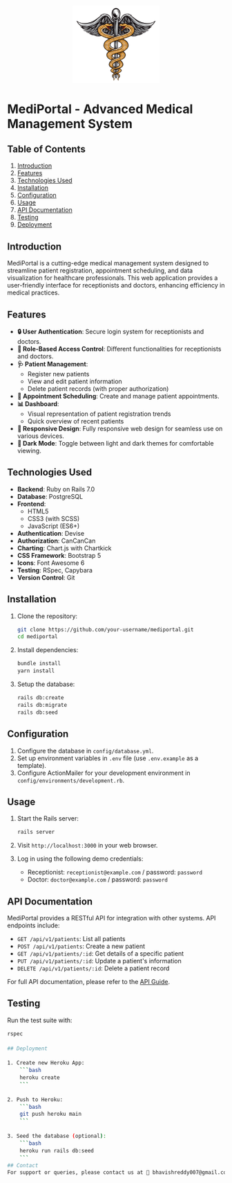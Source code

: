 <p align="center">
  <img src="app/assets/images/medical_logo.png" alt="MediPortal Logo" width="200">
</p>

# MediPortal - Advanced Medical Management System

## Table of Contents
1. [Introduction](#introduction)
2. [Features](#features)
3. [Technologies Used](#technologies-used)
4. [Installation](#installation)
5. [Configuration](#configuration)
6. [Usage](#usage)
7. [API Documentation](#api-documentation)
8. [Testing](#testing)
9. [Deployment](#deployment)


## Introduction

MediPortal is a cutting-edge medical management system designed to streamline patient registration, appointment scheduling, and data visualization for healthcare professionals. This web application provides a user-friendly interface for receptionists and doctors, enhancing efficiency in medical practices.

## Features

- **🔒 User Authentication**: Secure login system for receptionists and doctors.
- **🔑 Role-Based Access Control**: Different functionalities for receptionists and doctors.
- **🩺 Patient Management**: 
  - Register new patients
  - View and edit patient information
  - Delete patient records (with proper authorization)
- **📅 Appointment Scheduling**: Create and manage patient appointments.
- **📊 Dashboard**: 
  - Visual representation of patient registration trends
  - Quick overview of recent patients
- **📱 Responsive Design**: Fully responsive web design for seamless use on various devices.
- **🌙 Dark Mode**: Toggle between light and dark themes for comfortable viewing.

## Technologies Used

- **Backend**: Ruby on Rails 7.0
- **Database**: PostgreSQL
- **Frontend**: 
  - HTML5
  - CSS3 (with SCSS)
  - JavaScript (ES6+)
- **Authentication**: Devise
- **Authorization**: CanCanCan
- **Charting**: Chart.js with Chartkick
- **CSS Framework**: Bootstrap 5
- **Icons**: Font Awesome 6
- **Testing**: RSpec, Capybara
- **Version Control**: Git

## Installation

1. Clone the repository:
    ```bash
    git clone https://github.com/your-username/mediportal.git
    cd mediportal
    ```

2. Install dependencies:
    ```bash
    bundle install
    yarn install
    ```

3. Setup the database:
    ```bash
    rails db:create
    rails db:migrate
    rails db:seed
    ```

## Configuration

1. Configure the database in `config/database.yml`.
2. Set up environment variables in `.env` file (use `.env.example` as a template).
3. Configure ActionMailer for your development environment in `config/environments/development.rb`.

## Usage

1. Start the Rails server:
    ```bash
    rails server
    ```

2. Visit `http://localhost:3000` in your web browser.

3. Log in using the following demo credentials:
    - Receptionist: `receptionist@example.com` / password: `password`
    - Doctor: `doctor@example.com` / password: `password`

## API Documentation

MediPortal provides a RESTful API for integration with other systems. API endpoints include:

- `GET /api/v1/patients`: List all patients
- `POST /api/v1/patients`: Create a new patient
- `GET /api/v1/patients/:id`: Get details of a specific patient
- `PUT /api/v1/patients/:id`: Update a patient's information
- `DELETE /api/v1/patients/:id`: Delete a patient record

For full API documentation, please refer to the [API Guide](API_GUIDE.md).

## Testing

Run the test suite with:
```bash
rspec

## Deployment

1. Create new Heroku App:
    ```bash
    heroku create
    ```

2. Push to Heroku:
    ```bash
    git push heroku main
    ```

3. Seed the database (optional):
    ```bash
    heroku run rails db:seed
    ```
## Contact
For support or queries, please contact us at 📧 bhavishreddy007@gmail.com.
